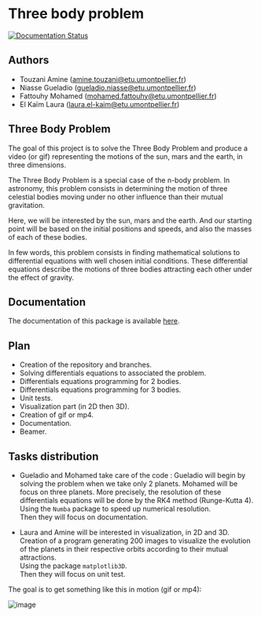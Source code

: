
# Three body problem

[![Documentation Status](https://readthedocs.org/projects/project-three-body-problem/badge/?version=latest)](https://project-three-body-problem.readthedocs.io/en/latest/?badge=latest)

## Authors

- Touzani Amine (amine.touzani@etu.umontpellier.fr)
- Niasse Gueladio (gueladio.niasse@etu.umontpellier.fr)
- Fattouhy Mohamed (mohamed.fattouhy@etu.umontpellier.fr)
- El Kaïm Laura (laura.el-kaim@etu.umontpellier.fr)

## Three Body Problem

The goal of this project is to solve the Three Body Problem and produce a video (or gif) representing the motions of the sun, mars and the earth, in three dimensions.

The Three Body Problem is a special case of the n-body problem. In astronomy, this problem consists in determining the motion of three celestial bodies moving under no other influence than their mutual gravitation.
   
Here, we will be interested by the sun, mars and the earth. And our starting point will be based on the initial positions and speeds, and also the masses of each of these bodies.

In few words, this problem consists in finding mathematical solutions to differential equations with well chosen initial conditions. 
These differential equations describe the motions of three bodies attracting each other under the effect of gravity.

## Documentation

The documentation of this package is available [here](https://project-three-body-problem.readthedocs.io/en/latest/?badge=latest).

## Plan

- Creation of the repository and branches.
- Solving differentials equations to associated the problem.
- Differentials equations programming for 2 bodies.
- Differentials equations programming for 3 bodies.
- Unit tests.
- Visualization part (in 2D then 3D).
- Creation of gif or mp4.
- Documentation.
- Beamer.

## Tasks distribution

- Gueladio and Mohamed take care of the code : Gueladio will begin by solving the problem when we take only 2 planets. Mohamed will be focus on three planets.  More precisely, the resolution of these differentials equations will be done by the RK4 method (Runge-Kutta 4).  
Using the `Numba` package to speed up numerical resolution.  
Then they will focus on documentation.

- Laura and Amine will be interested in visualization, in 2D and 3D.  
Creation of a program generating 200 images to visualize the evolution of the planets in their respective orbits according to their mutual attractions.  
Using the package `matplotlib3D`.  
Then they will focus on unit test.


The goal is to get something like this in motion (gif or mp4):

![image](https://user-images.githubusercontent.com/78499945/112620163-70f6f180-8e28-11eb-8479-599305bcabf4.png)

